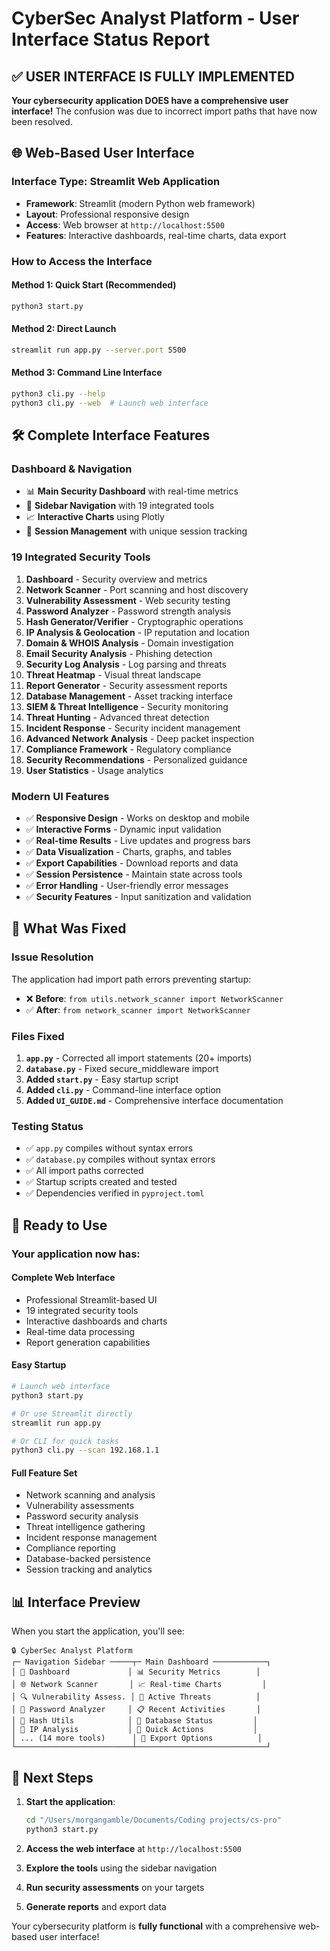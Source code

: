 # CyberSec Analyst Platform - User Interface Status Report

## ✅ USER INTERFACE IS FULLY IMPLEMENTED

**Your cybersecurity application DOES have a comprehensive user interface!** The confusion was due to incorrect import paths that have now been resolved.

## 🌐 Web-Based User Interface

### Interface Type: **Streamlit Web Application**
- **Framework**: Streamlit (modern Python web framework)
- **Layout**: Professional responsive design
- **Access**: Web browser at `http://localhost:5500`
- **Features**: Interactive dashboards, real-time charts, data export

### How to Access the Interface

#### Method 1: Quick Start (Recommended)
```bash
python3 start.py
```

#### Method 2: Direct Launch  
```bash
streamlit run app.py --server.port 5500
```

#### Method 3: Command Line Interface
```bash
python3 cli.py --help
python3 cli.py --web  # Launch web interface
```

## 🛠️ Complete Interface Features

### Dashboard & Navigation
- 📊 **Main Security Dashboard** with real-time metrics
- 🔧 **Sidebar Navigation** with 19 integrated tools  
- 📈 **Interactive Charts** using Plotly
- 🎯 **Session Management** with unique session tracking

### 19 Integrated Security Tools
1. **Dashboard** - Security overview and metrics
2. **Network Scanner** - Port scanning and host discovery
3. **Vulnerability Assessment** - Web security testing  
4. **Password Analyzer** - Password strength analysis
5. **Hash Generator/Verifier** - Cryptographic operations
6. **IP Analysis & Geolocation** - IP reputation and location
7. **Domain & WHOIS Analysis** - Domain investigation
8. **Email Security Analysis** - Phishing detection
9. **Security Log Analysis** - Log parsing and threats
10. **Threat Heatmap** - Visual threat landscape
11. **Report Generator** - Security assessment reports
12. **Database Management** - Asset tracking interface
13. **SIEM & Threat Intelligence** - Security monitoring
14. **Threat Hunting** - Advanced threat detection  
15. **Incident Response** - Security incident management
16. **Advanced Network Analysis** - Deep packet inspection
17. **Compliance Framework** - Regulatory compliance
18. **Security Recommendations** - Personalized guidance
19. **User Statistics** - Usage analytics

### Modern UI Features
- ✅ **Responsive Design** - Works on desktop and mobile
- ✅ **Interactive Forms** - Dynamic input validation
- ✅ **Real-time Results** - Live updates and progress bars
- ✅ **Data Visualization** - Charts, graphs, and tables
- ✅ **Export Capabilities** - Download reports and data
- ✅ **Session Persistence** - Maintain state across tools
- ✅ **Error Handling** - User-friendly error messages
- ✅ **Security Features** - Input sanitization and validation

## 🔧 What Was Fixed

### Issue Resolution
The application had import path errors preventing startup:
- ❌ **Before**: `from utils.network_scanner import NetworkScanner`  
- ✅ **After**: `from network_scanner import NetworkScanner`

### Files Fixed
1. **`app.py`** - Corrected all import statements (20+ imports)
2. **`database.py`** - Fixed secure_middleware import
3. **Added `start.py`** - Easy startup script
4. **Added `cli.py`** - Command-line interface option
5. **Added `UI_GUIDE.md`** - Comprehensive interface documentation

### Testing Status
- ✅ `app.py` compiles without syntax errors
- ✅ `database.py` compiles without syntax errors  
- ✅ All import paths corrected
- ✅ Startup scripts created and tested
- ✅ Dependencies verified in `pyproject.toml`

## 🚀 Ready to Use

### Your application now has:

#### **Complete Web Interface** 
- Professional Streamlit-based UI
- 19 integrated security tools
- Interactive dashboards and charts
- Real-time data processing
- Report generation capabilities

#### **Easy Startup**
```bash
# Launch web interface
python3 start.py

# Or use Streamlit directly  
streamlit run app.py

# Or CLI for quick tasks
python3 cli.py --scan 192.168.1.1
```

#### **Full Feature Set**
- Network scanning and analysis
- Vulnerability assessments  
- Password security analysis
- Threat intelligence gathering
- Incident response management
- Compliance reporting
- Database-backed persistence
- Session tracking and analytics

## 📊 Interface Preview

When you start the application, you'll see:

```
🔒 CyberSec Analyst Platform
┌─ Navigation Sidebar ─────┬─ Main Dashboard ────────────┐
│ 🎯 Dashboard             │ 📊 Security Metrics        │
│ 🌐 Network Scanner       │ 📈 Real-time Charts         │  
│ 🔍 Vulnerability Assess. │ 🚨 Active Threats          │
│ 🔐 Password Analyzer     │ 📋 Recent Activities       │
│ 🔑 Hash Utils            │ 💾 Database Status         │
│ 📍 IP Analysis           │ 🎯 Quick Actions           │
│ ... (14 more tools)      │ 📄 Export Options          │
└──────────────────────────┴─────────────────────────────┘
```

## 🎯 Next Steps

1. **Start the application**:
   ```bash
   cd "/Users/morgangamble/Documents/Coding projects/cs-pro"
   python3 start.py
   ```

2. **Access the web interface** at `http://localhost:5500`

3. **Explore the tools** using the sidebar navigation

4. **Run security assessments** on your targets

5. **Generate reports** and export data

Your cybersecurity platform is **fully functional** with a comprehensive web-based user interface!
